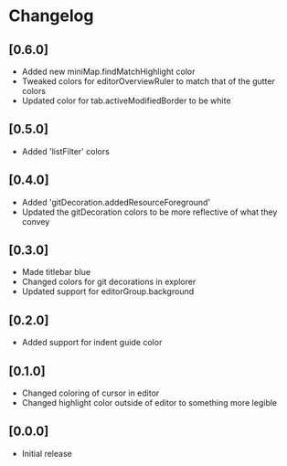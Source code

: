 # Changelog

## [0.6.0]
- Added new miniMap.findMatchHighlight color
- Tweaked colors for editorOverviewRuler to match that of the gutter colors
- Updated color for tab.activeModifiedBorder to be white

## [0.5.0]
- Added 'listFilter' colors

## [0.4.0]
- Added 'gitDecoration.addedResourceForeground'
- Updated the gitDecoration colors to be more reflective of what they convey

## [0.3.0]
- Made titlebar blue
- Changed colors for git decorations in explorer
- Updated support for editorGroup.background

## [0.2.0]
- Added support for indent guide color

## [0.1.0]
- Changed coloring of cursor in editor
- Changed highlight color outside of editor to something more legible

## [0.0.0]
- Initial release
